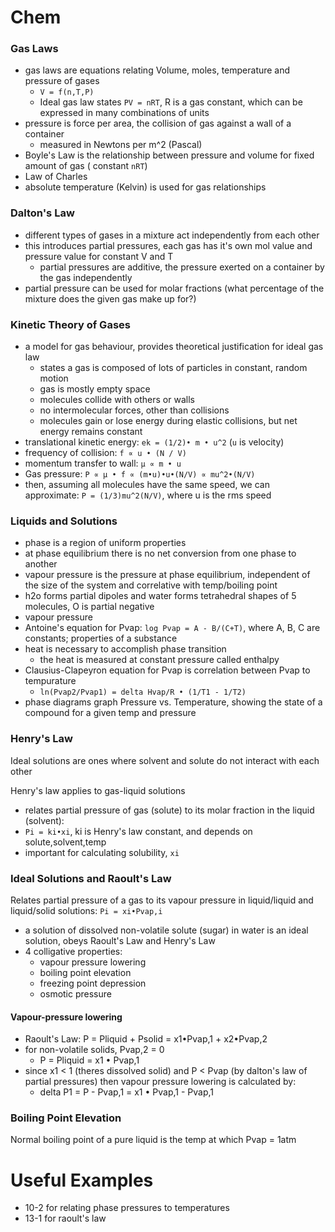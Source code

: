 # Chem
### Gas Laws
- gas laws are equations relating Volume, moles, temperature and pressure of gases
  - `V = f(n,T,P)`
  - Ideal gas law states `PV = nRT`, R is a gas constant, which can be expressed in many combinations of units
- pressure is force per area, the collision of gas against a wall of a container
  - measured in Newtons per m^2 (Pascal)
- Boyle's Law is the relationship between pressure and volume for fixed amount of gas ( constant `nRT`)
- Law of Charles 
- absolute temperature (Kelvin) is used for gas relationships

### Dalton's Law
- different types of gases in a mixture act independently from each other
- this introduces partial pressures, each gas has it's own mol value and pressure value for constant V and T
  - partial pressures are additive, the pressure exerted on a container by the gas independently 
- partial pressure can be used for molar fractions (what percentage of the mixture does the given gas make up for?)

### Kinetic Theory of Gases
- a model for gas behaviour, provides theoretical justification for ideal gas law
  - states a gas is composed of lots of particles in constant, random motion
  - gas is mostly empty space
  - molecules collide with others or walls
  - no intermolecular forces, other than collisions
  - molecules gain or lose energy during elastic collisions, but net energy remains constant
- translational kinetic energy: `ek = (1/2)• m • u^2` (`u` is velocity)
- frequency of collision: `f ∝ u • (N / V)`
- momentum transfer to wall: `µ ∝ m • u`
- Gas pressure: `P ∝ µ • f ∝ (m•u)•u•(N/V) ∝ mu^2•(N/V)`
- then, assuming all molecules have the same speed, we can approximate: `P = (1/3)mu^2(N/V)`, where u is the rms speed

### Liquids and Solutions
- phase is a region of uniform properties
- at phase equilibrium there is no net conversion from one phase to another
- vapour pressure is the pressure at phase equilibrium, independent of the size of the system and correlative with temp/boiling point
- h2o forms partial dipoles and water forms tetrahedral shapes of 5 molecules, O is partial negative
- vapour pressure
- Antoine's equation for Pvap: `log Pvap = A - B/(C+T)`, where A, B, C are constants; properties of a substance
- heat is necessary to accomplish phase transition
  - the heat is measured at constant pressure called enthalpy
- Clausius-Clapeyron equation for Pvap is correlation between Pvap to tempurature
  - `ln(Pvap2/Pvap1) = delta Hvap/R • (1/T1 - 1/T2)`
- phase diagrams graph Pressure vs. Temperature, showing the state of a compound for a given temp and pressure 

### Henry's Law
Ideal solutions are ones where solvent and solute do not interact with each other

Henry's law applies to gas-liquid solutions
- relates partial pressure of gas (solute) to its molar fraction in the liquid (solvent):
- `Pi = ki•xi`, ki is Henry's law constant, and depends on solute,solvent,temp
- important for calculating solubility, `xi`

### Ideal Solutions and Raoult's Law
Relates partial pressure of a gas to its vapour pressure in liquid/liquid and liquid/solid solutions: `Pi = xi•Pvap,i`
- a solution of dissolved non-volatile solute (sugar) in water is an ideal solution, obeys Raoult's Law and Henry's Law
- 4 colligative properties:
  - vapour pressure lowering
  - boiling point elevation
  - freezing point depression
  - osmotic pressure

#### Vapour-pressure lowering
- Raoult's Law: P = Pliquid + Psolid = x1•Pvap,1 + x2•Pvap,2
- for non-volatile solids, Pvap,2 = 0
  - P = Pliquid = x1 • Pvap,1
- since x1 < 1 (theres dissolved solid) and P < Pvap (by dalton's law of partial pressures) then vapour pressure lowering is calculated by:
  - delta P1 = P - Pvap,1 = x1 • Pvap,1 - Pvap,1
  
### Boiling Point Elevation
Normal boiling point of a pure liquid is the temp at which Pvap = 1atm

# Useful Examples
- 10-2 for relating phase pressures to temperatures
- 13-1 for raoult's law
